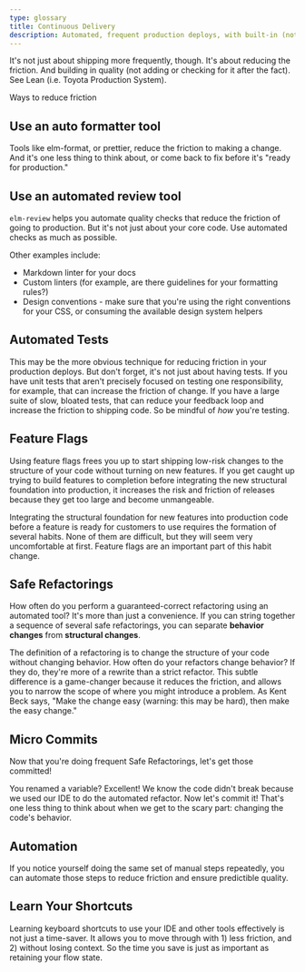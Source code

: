 ```yaml
---
type: glossary
title: Continuous Delivery
description: Automated, frequent production deploys, with built-in (not bolt-on) quality.
---
```


It's not just about shipping more frequently, though. It's about reducing the friction. And building in quality (not adding or checking for it after the fact). See Lean (i.e. Toyota Production System).

Ways to reduce friction

## Use an auto formatter tool

Tools like elm-format, or prettier, reduce the friction to making a change. And it's one less thing to think about, or come back to fix before it's "ready for production."

## Use an automated review tool

`elm-review` helps you automate quality checks that reduce the friction of going to production. But it's not just about your core code. Use automated checks as much as possible.

Other examples include:

- Markdown linter for your docs
- Custom linters (for example, are there guidelines for your formatting rules?)
- Design conventions - make sure that you're using the right conventions for your CSS, or consuming the available design system helpers

## Automated Tests

This may be the more obvious technique for reducing friction in your production deploys. But don't forget, it's not just about having tests. If you have unit tests that aren't precisely focused on testing one responsibility, for example, that can increase the friction of change. If you have a large suite of slow, bloated tests, that can reduce your feedback loop and increase the friction to shipping code. So be mindful of _how_ you're testing.

## Feature Flags

Using feature flags frees you up to start shipping low-risk changes to the structure of your code without turning on new features. If you get caught up trying to build features to completion before integrating the new structural foundation into production, it increases the risk and friction of releases because they get too large and become unmangeable.

Integrating the structural foundation for new features into production code before a feature is ready for customers to use requires the formation of several habits. None of them are difficult, but they will seem very uncomfortable at first. Feature flags are an important part of this habit change.

## Safe Refactorings

How often do you perform a guaranteed-correct refactoring using an automated tool? It's more than just a convenience. If you can string together a sequence of several safe refactorings, you can separate **behavior changes** from **structural changes**.

The definition of a refactoring is to change the structure of your code without changing behavior. How often do your refactors change behavior? If they do, they're more of a rewrite than a strict refactor. This subtle difference is a game-changer because it reduces the friction, and allows you to narrow the scope of where you might introduce a problem. As Kent Beck says, "Make the change easy (warning: this may be hard), then make the easy change."

## Micro Commits

Now that you're doing frequent Safe Refactorings, let's get those committed!

You renamed a variable? Excellent! We know the code didn't break because we used our IDE to do the automated refactor. Now let's commit it! That's one less thing to think about when we get to the scary part: changing the code's behavior.

## Automation

If you notice yourself doing the same set of manual steps repeatedly, you can automate those steps to reduce friction and ensure predictible quality.

## Learn Your Shortcuts

Learning keyboard shortcuts to use your IDE and other tools effectively is not just a time-saver. It allows you to move through with 1) less friction, and 2) without losing context. So the time you save is just as important as retaining your flow state.
